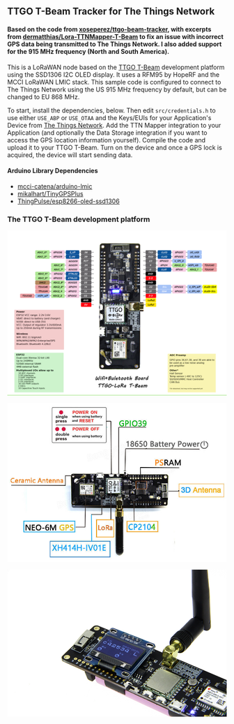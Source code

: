 ## TTGO T-Beam Tracker for The Things Network

#### Based on the code from [xoseperez/ttgo-beam-tracker](https://github.com/xoseperez/ttgo-beam-tracker), with excerpts from [dermatthias/Lora-TTNMapper-T-Beam](https://github.com/dermatthias/Lora-TTNMapper-T-Beam) to fix an issue with incorrect GPS data being transmitted to The Things Network. I also added support for the 915 MHz frequency (North and South America).

This is a LoRaWAN node based on the [TTGO T-Beam](https://github.com/LilyGO/TTGO-T-Beam) development platform using the SSD1306 I2C OLED display.
It uses a RFM95 by HopeRF and the MCCI LoRaWAN LMIC stack. This sample code is configured to connect to The Things Network using the US 915 MHz frequency by default, but can be changed to EU 868 MHz.

To start, install the dependencies, below. Then edit ```src/credentials.h``` to use either ```USE_ABP``` or ```USE_OTAA``` and the Keys/EUIs for your Application's Device from [The Things Network](https://www.thethingsnetwork.org/). Add the TTN Mapper integration to your Application (and optionally the Data Storage integration if you want to access the GPS location information yourself). Compile the code and upload it to your TTGO T-Beam. Turn on the device and once a GPS lock is acquired, the device will start sending data.

#### Arduino Library Dependencies

 - [mcci-catena/arduino-lmic](https://github.com/mcci-catena/arduino-lmic)
 - [mikalhart/TinyGPSPlus](https://github.com/mikalhart/TinyGPSPlus)
 - [ThingPulse/esp8266-oled-ssd1306](https://github.com/ThingPulse/esp8266-oled-ssd1306)

### The TTGO T-Beam development platform

![TTGO T-Beam 01](img/TTGO-TBeam-01.jpg)

![TTGO T-Beam 02](img/TTGO-TBeam-02.jpg)

![TTGO T-Beam 03](img/TTGO-TBeam-03.jpg)
